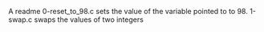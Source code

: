 A readme
0-reset_to_98.c sets the value of the variable pointed to to 98.
1-swap.c swaps the values of two integers
